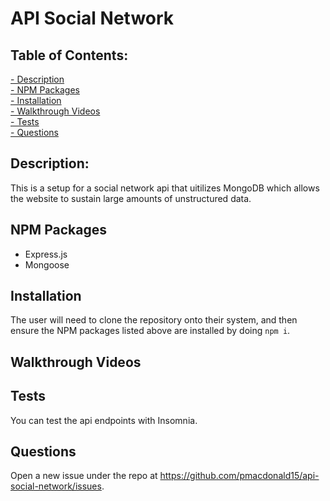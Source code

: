 # API Social Network

 ## Table of Contents:  
[- Description](#Description)    
[- NPM Packages](#npm-packages)  
[- Installation](#Installation)           
[- Walkthrough Videos](#Walkthrough-Videos)   
[- Tests](#Tests)     
[- Questions](#Questions)  

## Description:
This is a setup for a social network api that uitilizes MongoDB which allows the website to sustain large amounts of unstructured data.

## NPM Packages
- Express.js 
- Mongoose

## Installation
The user will need to clone the repository onto their system, and then ensure the NPM packages listed above are installed by doing `npm i`. 

## Walkthrough Videos

## Tests
You can test the api endpoints with Insomnia.


## Questions
Open a new issue under the repo at https://github.com/pmacdonald15/api-social-network/issues.
